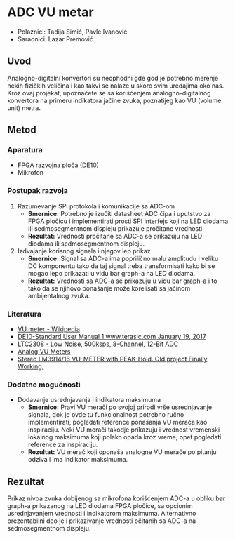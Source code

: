 # ADC VU metar

- Polaznici: Tadija Simić, Pavle Ivanović
- Saradnici: Lazar Premović

## Uvod

Analogno-digitalni konvertori su neophodni gde god je potrebno merenje
nekih fizičkih veličina i kao takvi se nalaze u skoro svim uređajima oko
nas. Kroz ovaj projekat, upoznaćete se sa korišćenjem
analogno-digitalnog konvertora na primeru indikatora jačine zvuka,
poznatijeg kao VU (volume unit) metra.

## Metod

### Aparatura

- FPGA razvojna ploča (DE10)
- Mikrofon

### Postupak razvoja

1.  Razumevanje SPI protokola i komunikacije sa ADC-om
    - **Smernice:** Potrebno je izučiti datasheet ADC čipa i uputstvo za FPGA pločicu i implementirati prosti SPI interfejs koji na LED diodama ili sedmosegmentnom displeju prikazuje pročitane vrednosti.
    - **Rezultat:** Vrednosti pročitane sa ADC-a se prikazuju na LED diodama ili sedmosegmentnom displeju.
2.  Izdvajanje korisnog signala i njegov lep prikaz
    - **Smernice:** Signal sa ADC-a ima poprilično malu amplitudu i veliku DC komponentu tako da taj signal treba transformisati kako bi se mogao lepo prikazati u vidu bar graph-a na LED diodama.
    - **Rezultat:** Vrednosti sa ADC-a se prikazuju u vidu bar graph-a i to tako da se njihovo ponašanje može korelisati sa jačinom ambijentalnog zvuka.

### Literatura

- [VU meter - Wikipedia](https://en.wikipedia.org/wiki/VU_meter)
- [DE10-Standard User Manual 1 www.terasic.com January 19, 2017](https://ftp.intel.com/Public/Pub/fpgaup/pub/Intel_Material/Boards/DE10-Standard/DE10_Standard_User_Manual.pdf)
- [LTC2308 - Low Noise, 500ksps, 8-Channel, 12-Bit ADC](https://www.analog.com/media/en/technical-documentation/data-sheets/2308fc.pdf)
- [Analog VU Meters](https://www.youtube.com/watch?v=vX9jlMtxYig)
- [Stereo LM3914/16 VU-METER with PEAK-Hold. Old project Finally Working.](https://www.youtube.com/watch?v=6TwP9PgxPuI)

### Dodatne mogućnosti

- Dodavanje usrednjavanja i indikatora maksimuma
  - **Smernice:** Pravi VU merači po svojoj prirodi vrše usrednjavanje signala, dok je ovde tu funkcionalnost potrebno ručno implementirati, pogledati reference ponašanja VU merača kao inspiraciju. Neki VU merači takodje prikazuju i vrednost vremenski lokalnog maksimuma koji polako opada kroz vreme, opet pogledati reference za inspiraciju.
  - **Rezultat:** VU merač koji oponaša analogne VU merače po pitanju odziva i ima indikator maksimuma.

## Rezultat

Prikaz nivoa zvuka dobijenog sa mikrofona korišćenjem ADC-a u obliku bar
graph-a prikazanog na LED diodama FPGA pločice, sa opcionim
usrednjavanjem vrednosti i indikatorom maksimuma. Alternativno
prezentabilni deo je i prikazivanje vrednosti očitanih sa ADC-a na
sedmosegmentnom displeju.
